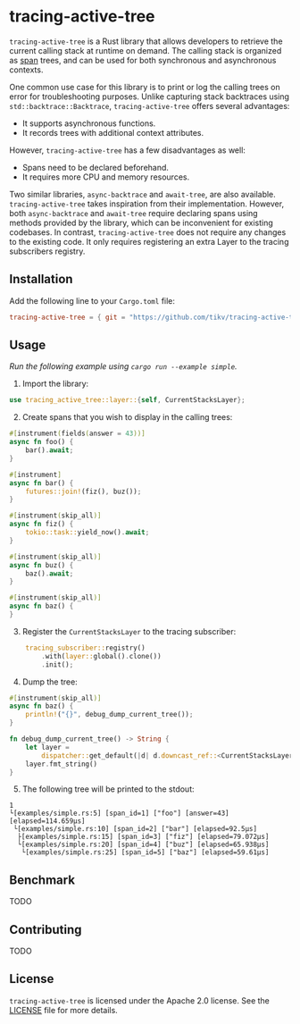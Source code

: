 # tracing-active-tree

`tracing-active-tree` is a Rust library that allows developers to retrieve the current calling stack at runtime on demand. The calling stack is organized as [span](https://docs.rs/tracing/latest/tracing/span/index.html) trees, and can be used for both synchronous and asynchronous contexts.

One common use case for this library is to print or log the calling trees on error for troubleshooting purposes. Unlike capturing stack backtraces using `std::backtrace::Backtrace`, `tracing-active-tree` offers several advantages:

- It supports asynchronous functions.
- It records trees with additional context attributes.

However, `tracing-active-tree` has a few disadvantages as well:

- Spans need to be declared beforehand.
- It requires more CPU and memory resources.

Two similar libraries, `async-backtrace` and `await-tree`, are also available. `tracing-active-tree` takes inspiration from their implementation. However, both `async-backtrace` and `await-tree` require declaring spans using methods provided by the library, which can be inconvenient for existing codebases. In contrast, `tracing-active-tree` does not require any changes to the existing code. It only requires registering an extra Layer to the tracing subscribers registry.

## Installation

Add the following line to your `Cargo.toml` file:

```toml
tracing-active-tree = { git = "https://github.com/tikv/tracing-active-tree.git", branch = "master" }
```

## Usage

*Run the following example using `cargo run --example simple`.*

1. Import the library:

```rust
use tracing_active_tree::layer::{self, CurrentStacksLayer};
```

2. Create spans that you wish to display in the calling trees:

```rust
#[instrument(fields(answer = 43))]
async fn foo() {
    bar().await;
}

#[instrument]
async fn bar() {
    futures::join!(fiz(), buz());
}

#[instrument(skip_all)]
async fn fiz() {
    tokio::task::yield_now().await;
}

#[instrument(skip_all)]
async fn buz() {
    baz().await;
}

#[instrument(skip_all)]
async fn baz() {
}
```

3. Register the `CurrentStacksLayer` to the tracing subscriber:

```rust
    tracing_subscriber::registry()
        .with(layer::global().clone())
        .init();
```

4. Dump the tree:

```rust
#[instrument(skip_all)]
async fn baz() {
    println!("{}", debug_dump_current_tree());
}

fn debug_dump_current_tree() -> String {
    let layer =
        dispatcher::get_default(|d| d.downcast_ref::<CurrentStacksLayer>().unwrap().clone());
    layer.fmt_string()
}
```

5. The following tree will be printed to the stdout:

```
1
└[examples/simple.rs:5] [span_id=1] ["foo"] [answer=43] [elapsed=114.659µs]
 └[examples/simple.rs:10] [span_id=2] ["bar"] [elapsed=92.5µs]
  ├[examples/simple.rs:15] [span_id=3] ["fiz"] [elapsed=79.072µs]
  └[examples/simple.rs:20] [span_id=4] ["buz"] [elapsed=65.938µs]
   └[examples/simple.rs:25] [span_id=5] ["baz"] [elapsed=59.61µs]
```

## Benchmark

TODO

## Contributing

TODO

## License

`tracing-active-tree` is licensed under the Apache 2.0 license. See the [LICENSE](./LICENSE) file for more details.
